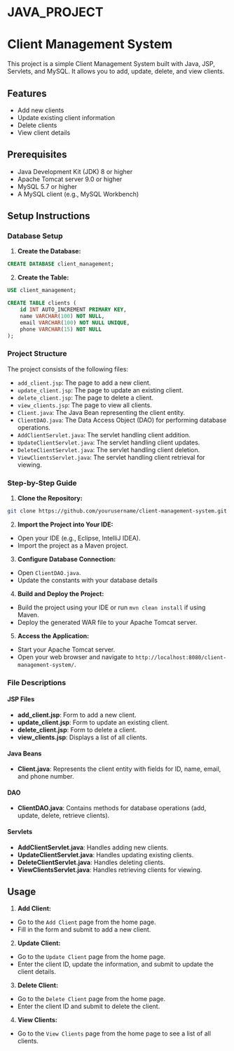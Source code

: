 # JAVA_PROJECT

# Client Management System

This project is a simple Client Management System built with Java, JSP, Servlets, and MySQL. It allows you to add, update, delete, and view clients.

## Features

- Add new clients
- Update existing client information
- Delete clients
- View client details

## Prerequisites

- Java Development Kit (JDK) 8 or higher
- Apache Tomcat server 9.0 or higher
- MySQL 5.7 or higher
- A MySQL client (e.g., MySQL Workbench)

## Setup Instructions

### Database Setup

1. **Create the Database:**

```sql
CREATE DATABASE client_management;
```

2. **Create the Table:**

```sql
USE client_management;

CREATE TABLE clients (
    id INT AUTO_INCREMENT PRIMARY KEY,
    name VARCHAR(100) NOT NULL,
    email VARCHAR(100) NOT NULL UNIQUE,
    phone VARCHAR(15) NOT NULL
);
```

### Project Structure

The project consists of the following files:

- `add_client.jsp`: The page to add a new client.
- `update_client.jsp`: The page to update an existing client.
- `delete_client.jsp`: The page to delete a client.
- `view_clients.jsp`: The page to view all clients.
- `Client.java`: The Java Bean representing the client entity.
- `ClientDAO.java`: The Data Access Object (DAO) for performing database operations.
- `AddClientServlet.java`: The servlet handling client addition.
- `UpdateClientServlet.java`: The servlet handling client updates.
- `DeleteClientServlet.java`: The servlet handling client deletion.
- `ViewClientsServlet.java`: The servlet handling client retrieval for viewing.

### Step-by-Step Guide

1. **Clone the Repository:**

```sh
git clone https://github.com/yourusername/client-management-system.git
```

2. **Import the Project into Your IDE:**

- Open your IDE (e.g., Eclipse, IntelliJ IDEA).
- Import the project as a Maven project.

3. **Configure Database Connection:**

- Open `ClientDAO.java`.
- Update the constants with your database details


4. **Build and Deploy the Project:**

- Build the project using your IDE or run `mvn clean install` if using Maven.
- Deploy the generated WAR file to your Apache Tomcat server.

5. **Access the Application:**

- Start your Apache Tomcat server.
- Open your web browser and navigate to `http://localhost:8080/client-management-system/`.

### File Descriptions

#### JSP Files

- **add_client.jsp**: Form to add a new client.
- **update_client.jsp**: Form to update an existing client.
- **delete_client.jsp**: Form to delete a client.
- **view_clients.jsp**: Displays a list of all clients.

#### Java Beans

- **Client.java**: Represents the client entity with fields for ID, name, email, and phone number.

#### DAO

- **ClientDAO.java**: Contains methods for database operations (add, update, delete, retrieve clients).


#### Servlets

- **AddClientServlet.java**: Handles adding new clients.
- **UpdateClientServlet.java**: Handles updating existing clients.
- **DeleteClientServlet.java**: Handles deleting clients.
- **ViewClientsServlet.java**: Handles retrieving clients for viewing.

## Usage

1. **Add Client:**

- Go to the `Add Client` page from the home page.
- Fill in the form and submit to add a new client.

2. **Update Client:**

- Go to the `Update Client` page from the home page.
- Enter the client ID, update the information, and submit to update the client details.

3. **Delete Client:**

- Go to the `Delete Client` page from the home page.
- Enter the client ID and submit to delete the client.

4. **View Clients:**

- Go to the `View Clients` page from the home page to see a list of all clients.


 
